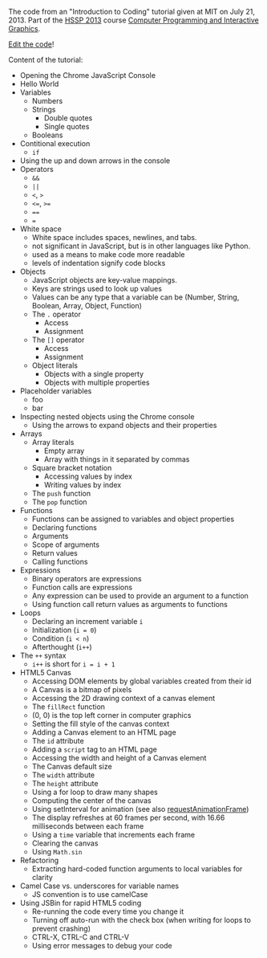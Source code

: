 The code from an "Introduction to Coding" tutorial given at MIT on July 21, 2013. Part of the [HSSP 2013](http://curransoft.com/interactivegraphics/?p=485) course [Computer Programming and Interactive Graphics](http://curransoft.com/interactivegraphics/?p=485).

[Edit the code](http://jsbin.com/uhaziw/3/edit)!

Content of the tutorial:

 * Opening the Chrome JavaScript Console
 * Hello World
 * Variables
   * Numbers
   * Strings
     * Double quotes
     * Single quotes
   * Booleans
 * Contitional execution
   * `if`
 * Using the up and down arrows in the console
 * Operators
   * `&&`
   * `||`
   * `<`, `>`
   * `<=`, `>=`
   * `==`
   * `=`
 * White space
   * White space includes spaces, newlines, and tabs.
   * not significant in JavaScript, but is in other languages like Python.
   * used as a means to make code more readable
   * levels of indentation signify code blocks
 * Objects
   * JavaScript objects are key-value mappings.
   * Keys are strings used to look up values
   * Values can be any type that a variable can be (Number, String, Boolean, Array, Object, Function)
   * The `.` operator
     * Access
     * Assignment
   * The `[]` operator
     * Access
     * Assignment
   * Object literals
     * Objects with a single property
     * Objects with multiple properties
 * Placeholder variables
   * foo
   * bar
 * Inspecting nested objects using the Chrome console
   * Using the arrows to expand objects and their properties
 * Arrays
   * Array literals
     * Empty array
     * Array with things in it separated by commas
   * Square bracket notation
     * Accessing values by index
     * Writing values by index
   * The `push` function
   * The `pop` function
 * Functions
   * Functions can be assigned to variables and object properties
   * Declaring functions
   * Arguments
   * Scope of arguments
   * Return values
   * Calling functions
 * Expressions
   * Binary operators are expressions
   * Function calls are expressions
   * Any expression can be used to provide an argument to a function
   * Using function call return values as arguments to functions
 * Loops
   * Declaring an increment variable `i`
   * Initialization (`i = 0`)
   * Condition (`i < n`)
   * Afterthought (`i++`)
 * The `++` syntax
   * `i++` is short for `i = i + 1`
 * HTML5 Canvas
   * Accessing DOM elements by global variables created from their id
   * A Canvas is a bitmap of pixels
   * Accessing the 2D drawing context of a canvas element
   * The `fillRect` function
   * (0, 0) is the top left corner in computer graphics
   * Setting the fill style of the canvas context
   * Adding a Canvas element to an HTML page
   * The `id` attribute
   * Adding a `script` tag to an HTML page
   * Accessing the width and height of a Canvas element
   * The Canvas default size
   * The `width` attribute
   * The `height` attribute
   * Using a for loop to draw many shapes
   * Computing the center of the canvas
   * Using setInterval for animation (see also [requestAnimationFrame](http://www.paulirish.com/2011/requestanimationframe-for-smart-animating/))
   * The display refreshes at 60 frames per second, with 16.66 milliseconds between each frame
   * Using a `time` variable that increments each frame
   * Clearing the canvas
   * Using `Math.sin`
 * Refactoring
   * Extracting hard-coded function arguments to local variables for clarity
 * Camel Case vs. underscores for variable names
   * JS convention is to use camelCase
 * Using JSBin for rapid HTML5 coding
   * Re-running the code every time you change it
   * Turning off auto-run with the check box (when writing for loops to prevent crashing)
   * CTRL-X, CTRL-C and CTRL-V
   * Using error messages to debug your code
